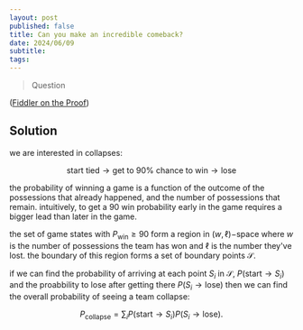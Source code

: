 ```yaml
---
layout: post
published: false
title: Can you make an incredible comeback?
date: 2024/06/09
subtitle: 
tags:
---
```


>Question

<!--more-->

([Fiddler on the Proof](URL))

## Solution

we are interested in collapses:

$$ \text{start tied} \rightarrow \text{get to 90% chance to win} \rightarrow \text{lose} $$

the probability of winning a game is a function of the outcome of the possessions that already happened, and the number of possessions that remain. intuitively, to get a $90%$ win probability early in the game requires a bigger lead than later in the game. 

the set of game states with $P_\text{win} \geq 90%$ form a region in $(w,\ell)-$space where $w$ is the number of possessions the team has won and $\ell$ is the number they've lost. the boundary of this region forms a set of boundary points $\mathcal{S}.$

if we can find the probability of arriving at each point $S_i$ in $\mathcal{S},$ $P(\text{start} \rightarrow S_i)$ and the proabbility to lose after getting there $P(S_i\rightarrow\text{lose})$ then we can find the overall probability of seeing a team collapse:

$$ P_\text{collapse} = \sum_i P(\text{start} \rightarrow S_i) P(S_i\rightarrow\text{lose}). $$

<br>
